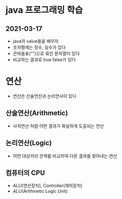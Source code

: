 # java 프로그래밍 학습

## 2021-03-17

* java의 value들을 배우자
* 숫자형에는 정수, 실수가 있다
* 큰따옴표("")으로 묶인 문자열이 있다
* 비교하는 결과로 true false가 있다

# 연산
* 연산은 산술연산과 논리연사이 있다

## 산술연산(Arithmetic)
* 사칙연산 처럼 어떤 결과가 확실하게 도출되는 연산

## 논리연산(Logic)
* 어떤 대상끼리 관계를 비교하여 다른 결과를 찾아내는 연산

## 컴퓨터의 CPU
* ALU(연산장치), Controller(제어장치)
* ALU(Arithmetic Logic Unit)





